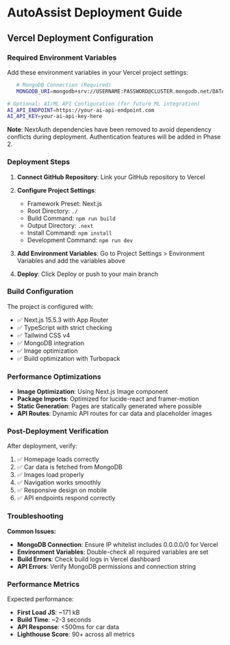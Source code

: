 # AutoAssist Deployment Guide

## Vercel Deployment Configuration

### Required Environment Variables

Add these environment variables in your Vercel project settings:

```bash
   # MongoDB Connection (Required)
   MONGODB_URI=mongodb+srv://USERNAME:PASSWORD@CLUSTER.mongodb.net/DATABASE

# Optional: AI/ML API Configuration (for future ML integration)
AI_API_ENDPOINT=https://your-ai-api-endpoint.com
AI_API_KEY=your-ai-api-key-here
```

**Note**: NextAuth dependencies have been removed to avoid dependency conflicts during deployment. Authentication features will be added in Phase 2.

### Deployment Steps

1. **Connect GitHub Repository**: Link your GitHub repository to Vercel
2. **Configure Project Settings**:

   - Framework Preset: Next.js
   - Root Directory: `./`
   - Build Command: `npm run build`
   - Output Directory: `.next`
   - Install Command: `npm install`
   - Development Command: `npm run dev`

3. **Add Environment Variables**: Go to Project Settings > Environment Variables and add the variables above

4. **Deploy**: Click Deploy or push to your main branch

### Build Configuration

The project is configured with:

- ✅ Next.js 15.5.3 with App Router
- ✅ TypeScript with strict checking
- ✅ Tailwind CSS v4
- ✅ MongoDB integration
- ✅ Image optimization
- ✅ Build optimization with Turbopack

### Performance Optimizations

- **Image Optimization**: Using Next.js Image component
- **Package Imports**: Optimized for lucide-react and framer-motion
- **Static Generation**: Pages are statically generated where possible
- **API Routes**: Dynamic API routes for car data and placeholder images

### Post-Deployment Verification

After deployment, verify:

1. ✅ Homepage loads correctly
2. ✅ Car data is fetched from MongoDB
3. ✅ Images load properly
4. ✅ Navigation works smoothly
5. ✅ Responsive design on mobile
6. ✅ API endpoints respond correctly

### Troubleshooting

**Common Issues:**

- **MongoDB Connection**: Ensure IP whitelist includes 0.0.0.0/0 for Vercel
- **Environment Variables**: Double-check all required variables are set
- **Build Errors**: Check build logs in Vercel dashboard
- **API Errors**: Verify MongoDB permissions and connection string

### Performance Metrics

Expected performance:

- **First Load JS**: ~171 kB
- **Build Time**: ~2-3 seconds
- **API Response**: <500ms for car data
- **Lighthouse Score**: 90+ across all metrics
